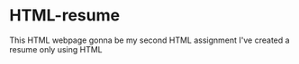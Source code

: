 # HTML-resume
This HTML webpage gonna be my second HTML assignment I've created a resume only using HTML
